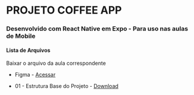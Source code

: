 # PROJETO COFFEE APP

### Desenvolvido com React Native em Expo  - Para uso nas aulas de Mobile


#### Lista de Arquivos
Baixar o arquivo da aula correspondente
* Figma - [Acessar](https://www.figma.com/design/bcInapaaF8GUxbH47EmQ1C/Coffee-App---Design?m=auto&t=QrtzsWcSQfpTDbpM-6)

* 01 - Estrutura Base do Projeto -  [Download](https://github.com/BrunoWuo/CoffeeApp/archive/refs/heads/01EstruturaBase.zip)




